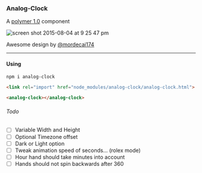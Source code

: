 ### Analog-Clock

A [polymer 1.0](http://polymer-project.org) component

![screen shot 2015-08-04 at 9 25 47 pm](https://cloud.githubusercontent.com/assets/883126/9076368/6e7fcc0c-3aef-11e5-91de-9f1be106fd86.png)

Awesome design by [@mordecai174](https://github.com/mordecai174)

----

#### Using

    npm i analog-clock

```html
<link rel="import" href="node_modules/analog-clock/analog-clock.html">

<analog-clock></analog-clock>
```

###### Todo

* [ ] Variable Width and Height
* [ ] Optional Timezone offset
* [ ] Dark or Light option
* [ ] Tweak animation speed of seconds... (rolex mode)
* [ ] Hour hand should take minutes into account
* [ ] Hands should not spin backwards after 360
